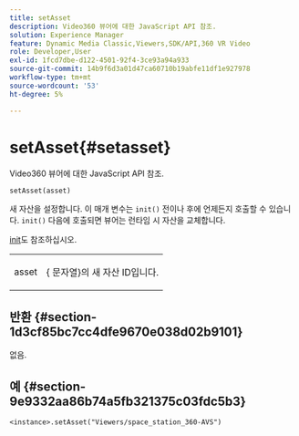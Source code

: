 ```yaml
---
title: setAsset
description: Video360 뷰어에 대한 JavaScript API 참조.
solution: Experience Manager
feature: Dynamic Media Classic,Viewers,SDK/API,360 VR Video
role: Developer,User
exl-id: 1fcd7dbe-d122-4501-92f4-3ce93a94a933
source-git-commit: 14b9f6d3a01d47ca60710b19abfe11df1e927978
workflow-type: tm+mt
source-wordcount: '53'
ht-degree: 5%

---
```


# setAsset{#setasset}

Video360 뷰어에 대한 JavaScript API 참조.

`setAsset(asset)`

새 자산을 설정합니다. 이 매개 변수는 `init()` 전이나 후에 언제든지 호출할 수 있습니다. `init()` 다음에 호출되면 뷰어는 런타임 시 자산을 교체합니다.

[init](../../../c-html5-aem-asset-viewers/c-html5-aem-video360/c-html5-aem-video360-javascriptapiref/r-html5-aem-video360-javascriptapiref-init.md#reference-aee94dd92a28410784f7a1792e28683b)도 참조하십시오.

<table id="table_896DFF34A68A403DB93A6D597461A573"> 
 <tbody> 
  <tr> 
   <td colname="col1"> <p> <span class="codeph"> asset </span> </p> </td> 
   <td colname="col2"> <p>{<span class="codeph"> 문자열</span>}의 새 자산 ID입니다. </p> </td> 
  </tr> 
 </tbody> 
</table>

## 반환 {#section-1d3cf85bc7cc4dfe9670e038d02b9101}

없음.

## 예 {#section-9e9332aa86b74a5fb321375c03fdc5b3}

```
<instance>.setAsset("Viewers/space_station_360-AVS")
```
